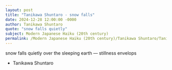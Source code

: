 ```yaml
---
layout: post
title: "Tanikawa Shuntaro - snow falls"
date: 2024-12-28 12:00:00 -0000
author: Tanikawa Shuntaro
quote: "snow falls quietly"
subject: Modern Japanese Haiku (20th century)
permalink: /Modern Japanese Haiku (20th century)/Tanikawa Shuntaro/Tanikawa Shuntaro - snow falls
---
```


snow falls quietly
over the sleeping earth —
stillness envelops

- Tanikawa Shuntaro

